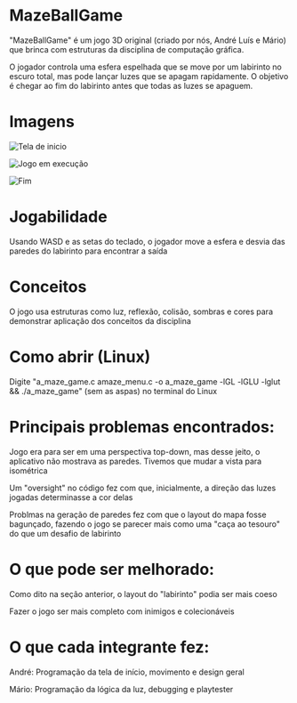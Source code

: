 # MazeBallGame
"MazeBallGame" é um jogo 3D original (criado por nós, André Luís e Mário) que brinca com estruturas da disciplina de computação gráfica.

O jogador controla uma esfera espelhada que se move por um labirinto no escuro total, mas pode lançar luzes que se apagam rapidamente. O objetivo é chegar ao fim do labirinto antes que todas as luzes se apaguem.

# Imagens
![Tela de inicio](https://i.imgur.com/WkDoRmz.png)

![Jogo em execução](https://i.imgur.com/HBmYp9E.png)

![Fim](https://i.imgur.com/ctYifZ0.png)

# Jogabilidade
Usando WASD e as setas do teclado, o jogador move a esfera e desvia das paredes do labirinto para encontrar a saída

# Conceitos 
O jogo usa estruturas como luz, reflexão, colisão, sombras e cores para demonstrar aplicação dos conceitos da disciplina

# Como abrir (Linux)
Digite "a_maze_game.c amaze_menu.c -o a_maze_game -lGL -lGLU -lglut && ./a_maze_game" (sem as aspas) no terminal do Linux

# Principais problemas encontrados:
Jogo era para ser em uma perspectiva top-down, mas desse jeito, o aplicativo não mostrava as paredes. Tivemos que mudar a vista para isométrica

Um "oversight" no código fez com que, inicialmente, a direção das luzes jogadas determinasse a cor delas

Problmas na geração de paredes fez com que o layout do mapa fosse bagunçado, fazendo o jogo se parecer mais como uma "caça ao tesouro" do que um desafio de labirinto

# O que pode ser melhorado:
Como dito na seção anterior, o layout do "labirinto" podia ser mais coeso

Fazer o jogo ser mais completo com inimigos e colecionáveis

# O que cada integrante fez:
André: Programação da tela de início, movimento e design geral

Mário: Programação da lógica da luz, debugging e playtester
